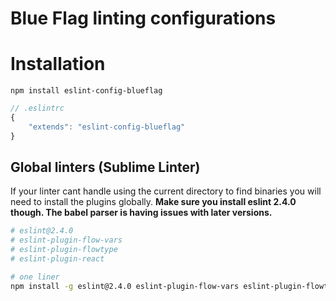 # Blue Flag linting configurations

# Installation

```
npm install eslint-config-blueflag
```

```js
// .eslintrc
{
    "extends": "eslint-config-blueflag"
}
```

## Global linters (Sublime Linter)

If your linter cant handle using the current directory to find binaries you will need to install 
the plugins globally. **Make sure you install eslint 2.4.0 though. The babel parser is having issues with 
later versions.**

```sh
# eslint@2.4.0
# eslint-plugin-flow-vars
# eslint-plugin-flowtype
# eslint-plugin-react

# one liner
npm install -g eslint@2.4.0 eslint-plugin-flow-vars eslint-plugin-flowtype eslint-plugin-react

```
